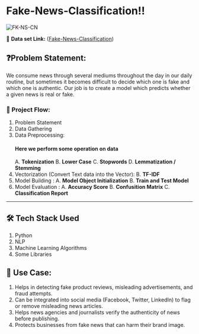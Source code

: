 # Fake-News-Classification‼️


![FK-NS-CN](https://github.com/user-attachments/assets/da7e17e3-e007-404e-8309-429d8f213f23)









🔗 **Data set Link:** ([Fake-News-Classification](https://www.kaggle.com/datasets/saurabhshahane/fake-news-classification))




## ❓Problem Statement: 
We consume news through several mediums throughout the day in our daily routine, but sometimes it becomes difficult to decide which one is fake and which one is authentic. Our job is to create a model which predicts whether a given news is real or fake.

### 📝 Project Flow:

1. Problem Statement
2. Data Gathering
3. Data Preprocessing:
   #### Here we perform some operation on data
    A. **Tokenization**
    B. **Lower Case**
    C. **Stopwords**
    D. **Lemmatization / Stemming**
5. Vectorization (Convert Text data into the Vector):
    B. **TF-IDF**
6. Model Building :
    A. **Model Object Initialization**
    B. **Train and Test Model**
7. Model Evaluation :
    A. **Accuracy Score**
    B. **Confusition Matrix**
    C. **Classification Report**
-------------------------------------------------   
<!-- 7. Model Deployment 8. Prediction on Client Data -->


## 🛠️ Tech Stack Used
1. Python
2. NLP
3. Machine Learning Algorithms
4. Some Libraries

## 📘 Use Case:
1. Helps in detecting fake product reviews, misleading advertisements, and fraud attempts.
2. Can be integrated into social media (Facebook, Twitter, LinkedIn) to flag or remove misleading news articles.
3. Helps news agencies and journalists verify the authenticity of news before publishing.
4. Protects businesses from fake news that can harm their brand image.

